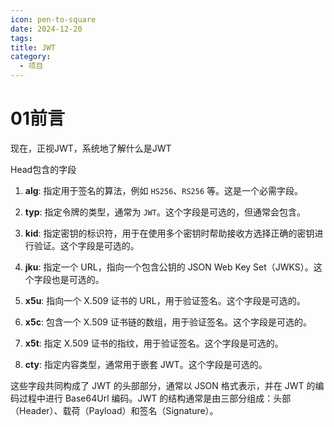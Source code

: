 ```yaml
---
icon: pen-to-square
date: 2024-12-20
tags: 
title: JWT
category:
  - 项目
---
```

# 01前言
现在，正视JWT，系统地了解什么是JWT

Head包含的字段

1. **alg**: 指定用于签名的算法，例如 `HS256`、`RS256` 等。这是一个必需字段。
    
2. **typ**: 指定令牌的类型，通常为 `JWT`。这个字段是可选的，但通常会包含。
    
3. **kid**: 指定密钥的标识符，用于在使用多个密钥时帮助接收方选择正确的密钥进行验证。这个字段是可选的。
    
4. **jku**: 指定一个 URL，指向一个包含公钥的 JSON Web Key Set（JWKS）。这个字段也是可选的。
    
5. **x5u**: 指向一个 X.509 证书的 URL，用于验证签名。这个字段是可选的。
    
6. **x5c**: 包含一个 X.509 证书链的数组，用于验证签名。这个字段是可选的。
    
7. **x5t**: 指定 X.509 证书的指纹，用于验证签名。这个字段是可选的。
    
8. **cty**: 指定内容类型，通常用于嵌套 JWT。这个字段是可选的。
    

这些字段共同构成了 JWT 的头部部分，通常以 JSON 格式表示，并在 JWT 的编码过程中进行 Base64Url 编码。JWT 的结构通常是由三部分组成：头部（Header）、载荷（Payload）和签名（Signature）。

